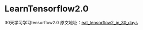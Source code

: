 # LearnTensorflow2.0
30天学习学习tensorflow2.0
原文地址：[eat_tensorflow2_in_30_days](https://github.com/lyhue1991/eat_tensorflow2_in_30_days)
